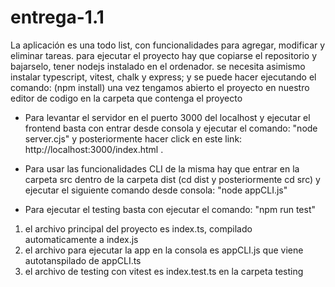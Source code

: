 # entrega-1.1 

La aplicación es una todo list, con funcionalidades para agregar, modificar y eliminar tareas.
para ejecutar el proyecto hay que copiarse el repositorio y bajarselo, tener nodejs instalado en el ordenador.
se necesita asimismo instalar typescript, vitest, chalk y express; y se puede hacer ejecutando el comando:
(npm install) una vez tengamos abierto el proyecto en nuestro editor de codigo en la carpeta que contenga el proyecto

- Para levantar el servidor en el puerto 3000 del localhost y ejecutar el frontend basta con entrar desde consola y ejecutar el comando: "node server.cjs" y posteriormente hacer click en este link: http://localhost:3000/index.html .

- Para usar las funcionalidades CLI de la misma hay que entrar en la carpeta src dentro de la carpeta dist (cd dist y posteriormente cd src) y ejecutar el siguiente comando desde consola: "node appCLI.js" 
- Para ejecutar el testing basta con ejecutar el comando: "npm run test"

1. el archivo principal del proyecto es index.ts, compilado automaticamente a index.js
2. el archivo para ejecutar la app en la consola es appCLI.js que viene autotanspilado de appCLI.ts
3. el archivo de testing con vitest es index.test.ts en la carpeta testing

